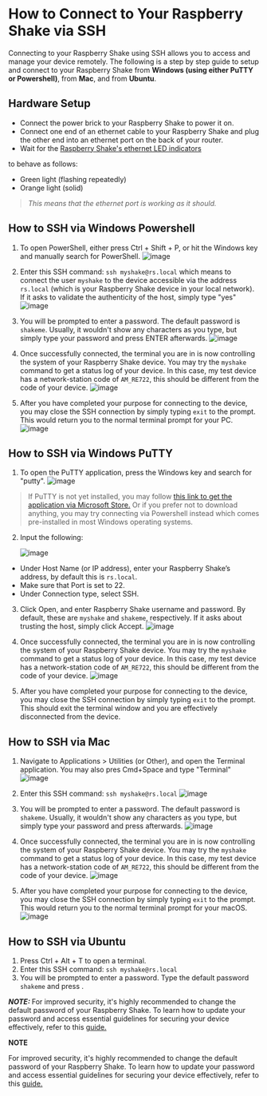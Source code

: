 How to Connect to Your Raspberry Shake via SSH
================================================


Connecting to your Raspberry Shake using SSH allows you to access and manage your device remotely. The following is a step by step guide to setup and connect to your Raspberry Shake from **Windows (using either PuTTY or Powershell)**, from **Mac**, and from **Ubuntu**.

## Hardware Setup
   - Connect the power brick to your Raspberry Shake to power it on.
   - Connect one end of an ethernet cable to your Raspberry Shake and plug the other end into an ethernet port on the back of your router.
   - Wait for the <a href="https://manual.raspberryshake.org/specifications.html#led-behavior/" target="_blank">Raspberry Shake's ethernet LED indicators</a>



   to behave as follows:
- Green light (flashing repeatedly)
- Orange light (solid)
> *This means that the ethernet port is working as it should.*

## How to SSH via Windows Powershell
   1. To open PowerShell, either press Ctrl + Shift + P, or hit the Windows key and manually search for PowerShell.
     ![image](_build/html/assets/connecting-rshake/1.1.png)

>

   2. Enter this SSH command: `ssh myshake@rs.local` which means to connect the user `myshake` to the device accessible via the address `rs.local` (which is your Raspberry Shake device in your local network). If it asks to validate the authenticity of the host, simply type "yes"
     ![image](_build/html/assets/connecting-rshake/1.2.png)

>

   3. You will be prompted to enter a password. The default password is `shakeme`. Usually, it wouldn't show any characters as you type, but simply type your password and press ENTER afterwards.
     ![image](_build/html/assets/connecting-rshake/1.3.png)

>

   4. Once successfully connected, the terminal you are in is now controlling the system of your Raspberry Shake device. You may try the `myshake` command to get a status log of your device. In this case, my test device has a network-station code of `AM_RE722`, this should be different from the code of your device.
     ![image](_build/html/assets/connecting-rshake/1.4.png)

>

   5. After you have completed your purpose for connecting to the device, you may close the SSH connection by simply typing `exit` to the prompt. This would return you to the normal terminal prompt for your PC.
     ![image](_build/html/assets/connecting-rshake/1.5.png)


## How to SSH via Windows PuTTY
  1. To open the PuTTY application, press the Windows key and search for "putty".
      ![image](_build/html/assets/connecting-rshake/1.6.png)

> If PuTTY is not yet installed, you may follow <a href="https://apps.microsoft.com/detail/putty/XPFNZKSKLBP7RJ?hl=en-us&gl=PH" target="_blank">this link to get the application via Microsoft Store.</a> Or if you prefer not to download anything, you may try connecting via Powershell instead which comes pre-installed in most Windows operating systems.



>

  2. Input the following:

      ![image](_build/html/assets/connecting-rshake/1.7.png)
   -  Under Host Name (or IP address), enter your Raspberry Shake’s address, by default this is `rs.local`.
   - Make sure that Port is set to 22.
   - Under Connection type, select SSH.

  3.  Click Open, and enter Raspberry Shake username and password. By default, these are `myshake` and `shakeme`, respectively. If it asks about trusting the host, simply click Accept.
      ![image](_build/html/assets/connecting-rshake/1.8.png)

>

  4.  Once successfully connected, the terminal you are in is now controlling the system of your Raspberry Shake device. You may try the `myshake` command to get a status log of your device. In this case, my test device has a network-station code of `AM_RE722`, this should be different from the code of your device.
      ![image](_build/html/assets/connecting-rshake/1.9.png)

>

  5. After you have completed your purpose for connecting to the device, you may close the SSH connection by simply typing `exit` to the prompt. This should exit the terminal window and you are effectively disconnected from the device.

## How to SSH via Mac
   1. Navigate to Applications > Utilities (or Other), and open the Terminal application. You may also pres Cmd+Space and type "Terminal"
   ![image](_build/html/assets/connecting-rshake/1.10.png)

>

   2. Enter this SSH command: `ssh myshake@rs.local`
    ![image](_build/html/assets/connecting-rshake/1.11.png)

>

   3. You will be prompted to enter a password. The default password is `shakeme`. Usually, it wouldn't show any characters as you type, but simply type your password and press <ENTER> afterwards.
    ![image](_build/html/assets/connecting-rshake/1.12.png)

>

   4. Once successfully connected, the terminal you are in is now controlling the system of your Raspberry Shake device. You may try the `myshake` command to get a status log of your device. In this case, my test device has a network-station code of `AM_RE722`, this should be different from the code of your device.
    ![image](_build/html/assets/connecting-rshake/1.13.png)

>

   5. After you have completed your purpose for connecting to the device, you may close the SSH connection by simply typing `exit` to the prompt. This would return you to the normal terminal prompt for your macOS.
    ![image](_build/html/assets/connecting-rshake/1.14.png)




## How to SSH via Ubuntu
   1. Press Ctrl + Alt + T to open a terminal.
   2. Enter this SSH command: `ssh myshake@rs.local`
   3. You will be prompted to enter a password. Type the default password `shakeme` and press <ENTER>.







<div class="rst-content note">
    <em> <b> NOTE: </b> </em> For improved security, it's highly recommended to change the default password of your Raspberry Shake. To learn how to update your password and access essential guidelines for securing your device effectively, refer to this <a href="https://manual.raspberryshake.org/hacked.html#hacked" target="_blank">guide.</a>
</div>


<div class="rst-content note">
<p class="rst-content admonition-title">
    <b> NOTE </b>
  </p>
    <p class="rst-content admonition">
    For improved security, it's highly recommended to change the default password of your Raspberry Shake. To learn how to update your password and access essential guidelines for securing your device effectively, refer to this <a href="https://manual.raspberryshake.org/hacked.html#hacked" target="_blank">guide.</a>
      </p>
</div>

